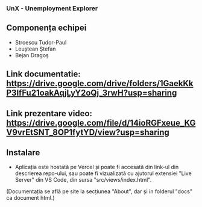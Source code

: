 ### UnX - Unemployment Explorer

## Componența echipei

- Stroescu Tudor-Paul
- Leuștean Ștefan
- Bejan Dragoș
  
## Link documentatie: https://drive.google.com/drive/folders/1GaekKkP3lfFu21oakAqjLyY2oQj_3rwH?usp=sharing
## Link prezentare video: https://drive.google.com/file/d/14ioRGFxeue_KGV9vrEtSNT_8OP1fytYD/view?usp=sharing
## Instalare

- Aplicația este hostată pe Vercel și poate fi accesată din link-ul din descrierea repo-ului, sau poate fi vizualizată cu ajutorul extensiei "Live Server" din VS Code, din sursa "src/views/index.html".

(Documentația se află pe site la secțiunea "About", dar și in folderul "docs" ca document html.)
